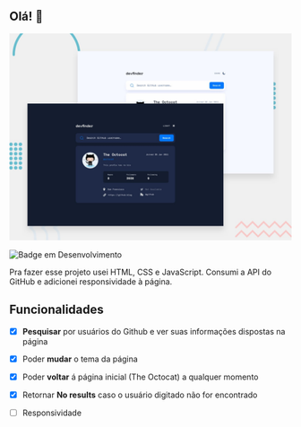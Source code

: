 ## Olá! 👋
![Design preview for the GitHub user search app coding challenge](./preview.jpg)
<div align="left">

![Badge em Desenvolvimento ](http://img.shields.io/static/v1?label=STATUS&message=EM%20DESENVOLVIMENTO&color=GREEN&style=for-the-badge )

</div>
Pra fazer esse projeto usei HTML, CSS e JavaScript. Consumi a API do GitHub e adicionei responsividade à página.


## Funcionalidades
- [x] **Pesquisar** por usuários do Github e ver suas informações dispostas na página
- [x] Poder **mudar** o tema da página
- [x] Poder **voltar** á página inicial (The Octocat) a qualquer momento
- [x] Retornar **No results** caso o usuário digitado não for encontrado
- [ ] Responsividade


